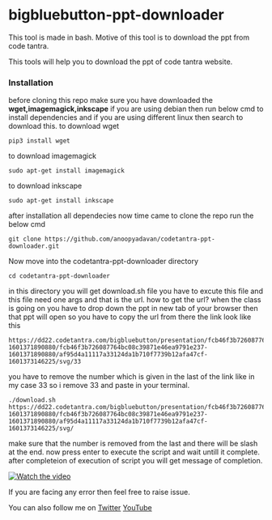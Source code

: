 # bigbluebutton-ppt-downloader
This tool is made in bash. Motive of this tool is to download the ppt from code tantra.

This tools will help you to download the ppt of code tantra website.

### Installation

before cloning this repo make sure you have downloaded the **wget,imagemagick,inkscape**
if you are using debian then run below cmd to install dependencies and if you are using different linux then search to download this.
to download wget
```
pip3 install wget
```
to download imagemagick
```
sudo apt-get install imagemagick
```
to download inkscape
```
sudo apt-get install inkscape
```
after installation all dependecies now time came to clone the repo run the below cmd
```
git clone https://github.com/anoopyadavan/codetantra-ppt-downloader.git
```
Now move into the codetantra-ppt-downloader directory
```
cd codetantra-ppt-downloader
```
in this directory you will get download.sh file you have to excute this file and this file need one args and that is the url.
how to get the url?
when the class is going on you have to drop down the ppt in new tab of your browser then that ppt will open so you have to copy the url from there 
the link look like this
```
https://dd22.codetantra.com/bigbluebutton/presentation/fcb46f3b726087764bc08c39871e46ea9791e237-1601371890880/fcb46f3b726087764bc08c39871e46ea9791e237-1601371890880/af95d4a11117a33124da1b710f7739b12afa47cf-1601373146225/svg/33
```
you have to remove the number which is given in the last of the link like in my case 33 so i remove 33 and paste in your terminal.
```
./download.sh  https://dd22.codetantra.com/bigbluebutton/presentation/fcb46f3b726087764bc08c39871e46ea9791e237-1601371890880/fcb46f3b726087764bc08c39871e46ea9791e237-1601371890880/af95d4a11117a33124da1b710f7739b12afa47cf-1601373146225/svg/
```
make sure that the number is removed from the last and there will be slash at the end.
now press enter to execute the script and wait untill it complete.
after completeion of execution of script you will get message of completion.

[![Watch the video](https://j.gifs.com/4QBY1g.gif)](https://youtu.be/FAJEhTwGz8Y)

If you are facing any error then feel free to raise issue.

You can also follow me on [Twitter](https://twitter.com/anoopyadav5237/) [YouTube](https://www.youtube.com/oblivion5237)
